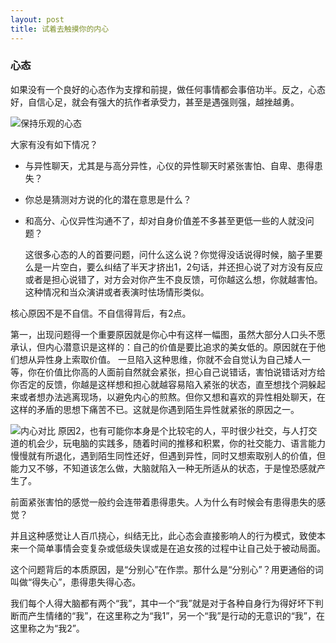 ```yaml
---
layout: post
title: 试着去触摸你的内心
---
```


### 心态

如果没有一个良好的心态作为支撑和前提，做任何事情都会事倍功半。反之，心态好，自信心足，就会有强大的抗作者承受力，甚至是遇强则强，越挫越勇。

![保持乐观的心态](http://mmbiz.qpic.cn/mmbiz/toib5xYicoea5IT9DCaRU0wbhoswHhHrP0oXlLOq6woBZWOM3vLEh6UmZ80ia4iczqVMPnw4CgoF9tV2RnOkaJxxibw/0?tp=webp&wxfrom=5)

大家有没有如下情况？

* 与异性聊天，尤其是与高分异性，心仪的异性聊天时紧张害怕、自卑、患得患失？
* 你总是猜测对方说的化的潜在意思是什么？
* 和高分、心仪异性沟通不了，却对自身价值差不多甚至更低一些的人就没问题？

    这很多心态的人的首要问题，问什么这么说？你觉得没话说得时候，脑子里要么是一片空白，要么纠结了半天才挤出1，2句话，并还担心说了对方没有反应或者是担心说错了，对方会对你产生不良反馈，可你越这么想，你就越害怕。这种情况和当众演讲或者表演时怯场情形类似。

核心原因不是不自信。不自信得背后，有2点。

第一，出现问题得一个重要原因就是你心中有这样一幅图，虽然大部分人口头不愿承认，但内心潜意识是这样的：自己的价值是要比追求的美女低的。原因就在于他们想从异性身上索取价值。
一旦陷入这种思维，你就不会自觉认为自己矮人一等，你在价值比你高的人面前自然就会紧张，担心自己说错话，害怕说错话对方给你否定的反馈，你越是这样想和担心就越容易陷入紧张的状态，直至想找个洞躲起来或者想办法逃离现场，以避免内心的煎熬。但你又想和喜欢的异性相处聊天，在这样的矛盾的思想下痛苦不已。这就是你遇到陌生异性就紧张的原因之一。

![内心对比](http://mmbiz.qpic.cn/mmbiz/toib5xYicoea5IT9DCaRU0wbhoswHhHrP0VD06rLN09yibicdo2I01uwrqwNm1Upgv52wLKhwtqFt3qxh8ar0JsyGg/0?tp=webp&wxfrom=5)
    原因2，也有可能你本身是个比较宅的人，平时很少社交，与人打交道的机会少，玩电脑的实践多，随着时间的推移和积累，你的社交能力、语言能力慢慢就有所退化，遇到陌生同性还好，但遇到异性，同时又想索取别人的价值，但能力又不够，不知道该怎么做，大脑就陷入一种无所适从的状态，于是惶恐感就产生了。

前面紧张害怕的感觉一般约会连带着患得患失。人为什么有时候会有患得患失的感觉？

并且这种感觉让人百爪挠心，纠结无比，此心态会直接影响人的行为模式，致使本来一个简单事情会变复杂或低级失误或是在追女孩的过程中让自己处于被动局面。

这个问题背后的本质原因，是“分别心”在作祟。那什么是“分别心”？用更通俗的词叫做“得失心”，患得患失得心态。

我们每个人得大脑都有两个“我”，其中一个“我”就是对于各种自身行为得好坏下判断而产生情绪的“我”，在这里称之为“我1”，另一个“我”是行动的无意识的“我”，在这里称之为“我2”。

